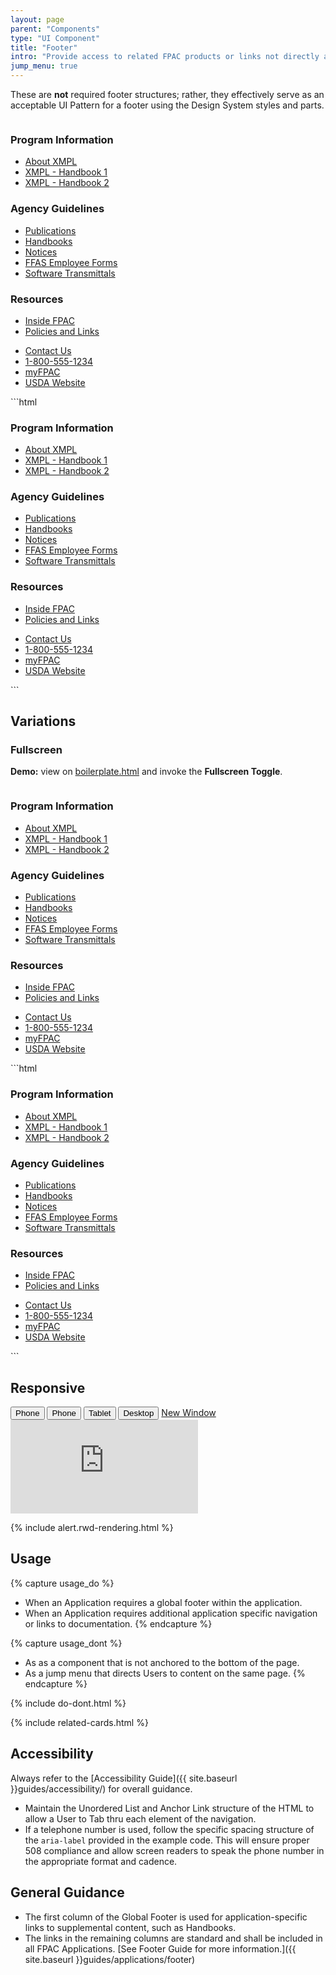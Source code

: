 ```yaml
---
layout: page
parent: "Components"
type: "UI Component"
title: "Footer"
intro: "Provide access to related FPAC products or links not directly associated with application."
jump_menu: true
---
```


These are **not** required footer structures; rather, they effectively serve as an acceptable UI Pattern for a footer using the Design System styles and parts.

<div class="ds-preview">
  <div style="overflow: hidden">
    <div class="fsa-footer">
      <div class="fsa-footer__bd">
        <div class="fsa-grid">
          <div class="fsa-footer__primary fsa-grid__1/1 fsa-grid__9/12@l">
            <div class="fsa-grid">
              <div class="fsa-grid__1/1 fsa-grid__1/3@m">
                <h3 class="fsa-footer__cat-header">Program Information</h3>
                <ul class="fsa-footer__list">
                  <li class="fsa-footer__list-item"><a href="#" target="_blank">About XMPL</a></li>
                  <li class="fsa-footer__list-item"><a href="#" target="_blank">XMPL - Handbook 1</a></li>
                  <li class="fsa-footer__list-item"><a href="#" target="_blank">XMPL - Handbook 2</a></li>
                </ul>
              </div>
              <div class="fsa-grid__1/1 fsa-grid__1/3@m">
                <h3 class="fsa-footer__cat-header">Agency Guidelines</h3>
                <ul class="fsa-footer__list">
                  <li class="fsa-footer__list-item"><a href="#" target="_blank">Publications</a></li>
                  <li class="fsa-footer__list-item"><a href="#" target="_blank">Handbooks</a></li>
                  <li class="fsa-footer__list-item"><a href="#" target="_blank">Notices</a></li>
                  <li class="fsa-footer__list-item"><a href="#" target="_blank">FFAS Employee Forms</a></li>
                  <li class="fsa-footer__list-item"><a href="#" target="_blank">Software Transmittals</a></li>
                </ul>
              </div>
              <div class="fsa-grid__1/1 fsa-grid__1/3@m">
                <h3 class="fsa-footer__cat-header">Resources</h3>
                <ul class="fsa-footer__list">
                  <li class="fsa-footer__list-item"><a href="#" target="_blank">Inside FPAC</a></li>
                  <li class="fsa-footer__list-item"><a href="#" target="_blank">Policies and Links</a></li>
                </ul>
              </div>
            </div>
          </div>
          <div class="fsa-footer__secondary fsa-grid__1/1 fsa-grid__3/12@l">
            <ul class="fsa-footer__list fsa-footer__secondary-list">
              <li class="fsa-footer__list-item fsa-footer__secondary-list-item">
                <a class="fsa-btn fsa-footer__btn" href="#" target="_blank">Contact Us</a>
              </li>
              <li class="fsa-footer__list-item fsa-footer__secondary-list-item"><a href="tel:+8005551234" aria-label="FSA Telephone Number. 1 800. 5 5 5. 1 2 3 4." target="_blank">1-800-555-1234</a></li>
              <li class="fsa-footer__list-item fsa-footer__secondary-list-item"><a href="https://myfpac.usda.gov/" target="_blank">myFPAC</a></li>
              <li class="fsa-footer__list-item fsa-footer__secondary-list-item"><a href="//www.usda.gov/" target="_blank">USDA Website</a></li>
            </ul>
          </div>
        </div>
      </div>
    </div>
  </div>
</div>
```html
<div class="fsa-footer">
  <div class="fsa-footer__bd">
    <div class="fsa-grid">
      <div class="fsa-footer__primary fsa-grid__1/1 fsa-grid__9/12@l">
        <div class="fsa-grid">
          <div class="fsa-grid__1/1 fsa-grid__1/3@m">
            <h3 class="fsa-footer__cat-header">Program Information</h3>
            <ul class="fsa-footer__list">
              <li class="fsa-footer__list-item"><a href="link.html" target="_blank">About XMPL</a></li>
              <li class="fsa-footer__list-item"><a href="link.html" target="_blank">XMPL - Handbook 1</a></li>
              <li class="fsa-footer__list-item"><a href="link.html" target="_blank">XMPL - Handbook 2</a></li>
            </ul>
          </div>
          <div class="fsa-grid__1/1 fsa-grid__1/3@m">
            <h3 class="fsa-footer__cat-header">Agency Guidelines</h3>
            <ul class="fsa-footer__list">
              <li class="fsa-footer__list-item"><a href="link.html" target="_blank">Publications</a></li>
              <li class="fsa-footer__list-item"><a href="link.html" target="_blank">Handbooks</a></li>
              <li class="fsa-footer__list-item"><a href="link.html" target="_blank">Notices</a></li>
              <li class="fsa-footer__list-item"><a href="link.html" target="_blank">FFAS Employee Forms</a></li>
              <li class="fsa-footer__list-item"><a href="link.html" target="_blank">Software Transmittals</a></li>
            </ul>
          </div>
          <div class="fsa-grid__1/1 fsa-grid__1/3@m">
            <h3 class="fsa-footer__cat-header">Resources</h3>
            <ul class="fsa-footer__list">
              <li class="fsa-footer__list-item"><a href="link.html" target="_blank">Inside FPAC</a></li>
              <li class="fsa-footer__list-item"><a href="link.html" target="_blank">Policies and Links</a></li>
            </ul>
          </div>
        </div>
      </div>
      <div class="fsa-footer__secondary fsa-grid__1/1 fsa-grid__3/12@l">
        <ul class="fsa-footer__list fsa-footer__secondary-list">
          <li class="fsa-footer__list-item fsa-footer__secondary-list-item">
            <a class="fsa-btn fsa-footer__btn" href="link.html" target="_blank">Contact Us</a>
          </li>
          <li class="fsa-footer__list-item fsa-footer__secondary-list-item"><a href="tel:+8005551234" aria-label="FSA Telephone Number. 1 800. 5 5 5. 1 2 3 4." target="_blank">1-800-555-1234</a></li>
          <li class="fsa-footer__list-item fsa-footer__secondary-list-item"><a href="https://myfpac.usda.gov/" target="_blank">myFPAC</a></li>
          <li class="fsa-footer__list-item fsa-footer__secondary-list-item"><a href="//www.usda.gov/" target="_blank">USDA Website</a></li>
        </ul>
      </div>
    </div>
  </div>
</div>
```

## Variations

### Fullscreen

<div class="fsa-alert fsa-alert--info fsa-alert--no-icon">
  <div class="fsa-alert__body">
    <p class="fsa-alert__text"><strong>Demo:</strong> view on <a href="https://usda-fsa.github.io/fsa-style/boilerplate.html">boilerplate.html</a> and invoke the <strong>Fullscreen Toggle</strong>.</p>
  </div>
</div>

<div class="ds-preview">
  <div style="overflow: hidden">
    <div class="fsa-footer fsa-footer--fullscreen">
      <div class="fsa-footer__bd">
        <div class="fsa-grid">
          <div class="fsa-footer__primary fsa-grid__1/1 fsa-grid__9/12@l">
            <div class="fsa-grid">
              <div class="fsa-grid__1/1 fsa-grid__1/3@m">
                <h3 class="fsa-footer__cat-header">Program Information</h3>
                <ul class="fsa-footer__list">
                  <li class="fsa-footer__list-item"><a href="#" target="_blank">About XMPL</a></li>
                  <li class="fsa-footer__list-item"><a href="#" target="_blank">XMPL - Handbook 1</a></li>
                  <li class="fsa-footer__list-item"><a href="#" target="_blank">XMPL - Handbook 2</a></li>
                </ul>
              </div>
              <div class="fsa-grid__1/1 fsa-grid__1/3@m">
                <h3 class="fsa-footer__cat-header">Agency Guidelines</h3>
                <ul class="fsa-footer__list">
                  <li class="fsa-footer__list-item"><a href="#" target="_blank">Publications</a></li>
                  <li class="fsa-footer__list-item"><a href="#" target="_blank">Handbooks</a></li>
                  <li class="fsa-footer__list-item"><a href="#" target="_blank">Notices</a></li>
                  <li class="fsa-footer__list-item"><a href="#" target="_blank">FFAS Employee Forms</a></li>
                  <li class="fsa-footer__list-item"><a href="#" target="_blank">Software Transmittals</a></li>
                </ul>
              </div>
              <div class="fsa-grid__1/1 fsa-grid__1/3@m">
                <h3 class="fsa-footer__cat-header">Resources</h3>
                <ul class="fsa-footer__list">
                  <li class="fsa-footer__list-item"><a href="#" target="_blank">Inside FPAC</a></li>
                  <li class="fsa-footer__list-item"><a href="#" target="_blank">Policies and Links</a></li>
                </ul>
              </div>
            </div>
          </div>
          <div class="fsa-footer__secondary fsa-grid__1/1 fsa-grid__3/12@l">
            <ul class="fsa-footer__list fsa-footer__secondary-list">
              <li class="fsa-footer__list-item fsa-footer__secondary-list-item">
                <a class="fsa-btn fsa-footer__btn" href="#" target="_blank">Contact Us</a>
              </li>
              <li class="fsa-footer__list-item fsa-footer__secondary-list-item"><a href="tel:+8005551234" aria-label="FSA Telephone Number. 1 800. 5 5 5. 1 2 3 4." target="_blank">1-800-555-1234</a></li>
              <li class="fsa-footer__list-item fsa-footer__secondary-list-item"><a href="https://myfpac.usda.gov/" target="_blank">myFPAC</a></li>
              <li class="fsa-footer__list-item fsa-footer__secondary-list-item"><a href="//www.usda.gov/" target="_blank">USDA Website</a></li>
            </ul>
          </div>
        </div>
      </div>
    </div>
  </div>
</div>
```html
<div class="fsa-footer fsa-footer--fullscreen">
  <div class="fsa-footer__bd">
    <div class="fsa-grid">
      <div class="fsa-footer__primary fsa-grid__1/1 fsa-grid__9/12@l">
        <div class="fsa-grid">
          <div class="fsa-grid__1/1 fsa-grid__1/3@m">
            <h3 class="fsa-footer__cat-header">Program Information</h3>
            <ul class="fsa-footer__list">
              <li class="fsa-footer__list-item"><a href="link.html" target="_blank">About XMPL</a></li>
              <li class="fsa-footer__list-item"><a href="link.html" target="_blank">XMPL - Handbook 1</a></li>
              <li class="fsa-footer__list-item"><a href="link.html" target="_blank">XMPL - Handbook 2</a></li>
            </ul>
          </div>
          <div class="fsa-grid__1/1 fsa-grid__1/3@m">
            <h3 class="fsa-footer__cat-header">Agency Guidelines</h3>
            <ul class="fsa-footer__list">
              <li class="fsa-footer__list-item"><a href="link.html" target="_blank">Publications</a></li>
              <li class="fsa-footer__list-item"><a href="link.html" target="_blank">Handbooks</a></li>
              <li class="fsa-footer__list-item"><a href="link.html" target="_blank">Notices</a></li>
              <li class="fsa-footer__list-item"><a href="link.html" target="_blank">FFAS Employee Forms</a></li>
              <li class="fsa-footer__list-item"><a href="link.html" target="_blank">Software Transmittals</a></li>
            </ul>
          </div>
          <div class="fsa-grid__1/1 fsa-grid__1/3@m">
            <h3 class="fsa-footer__cat-header">Resources</h3>
            <ul class="fsa-footer__list">
              <li class="fsa-footer__list-item"><a href="link.html" target="_blank">Inside FPAC</a></li>
              <li class="fsa-footer__list-item"><a href="link.html" target="_blank">Policies and Links</a></li>
            </ul>
          </div>
        </div>
      </div>
      <div class="fsa-footer__secondary fsa-grid__1/1 fsa-grid__3/12@l">
        <ul class="fsa-footer__list fsa-footer__secondary-list">
          <li class="fsa-footer__list-item fsa-footer__secondary-list-item">
            <a class="fsa-btn fsa-footer__btn" href="link.html" target="_blank">Contact Us</a>
          </li>
          <li class="fsa-footer__list-item fsa-footer__secondary-list-item"><a href="tel:+8005551234" aria-label="FSA Telephone Number. 1 800. 5 5 5. 1 2 3 4." target="_blank">1-800-555-1234</a></li>
          <li class="fsa-footer__list-item fsa-footer__secondary-list-item"><a href="https://myfpac.usda.gov/" target="_blank">myFPAC</a></li>
          <li class="fsa-footer__list-item fsa-footer__secondary-list-item"><a href="//www.usda.gov/" target="_blank">USDA Website</a></li>
        </ul>
      </div>
    </div>
  </div>
</div>
```

## Responsive

<div class="docs__rwd-demo-block">
  <div class="docs__rwd-embed-container">
    <span class="fsa-btn-group fsa-btn-group--small" role="group" data-component="">
      <button data-behavior="toggle-rwd-size" data-target="rwd-demo_footer" data-size="phone" class="fsa-btn-group__item fsa-btn-group__item--active" aria-selected="true" type="button" title="Portrait">Phone <span class="docs__rwd-demo-icon docs__rwd-demo-icon--portrait"></span></button>
      <button data-behavior="toggle-rwd-size" data-target="rwd-demo_footer" data-size="phone-big" class="fsa-btn-group__item" type="button" title="Landscape">Phone <span class="docs__rwd-demo-icon docs__rwd-demo-icon--landscape"></span></button>
      <button data-behavior="toggle-rwd-size" data-target="rwd-demo_footer" data-size="tablet" class="fsa-btn-group__item" type="button">Tablet</button>
      <button data-behavior="toggle-rwd-size" data-target="rwd-demo_footer" data-size="desktop" class="fsa-btn-group__item" type="button">Desktop</button>
      <a class="fsa-btn-group__item" href="http://usda-fsa.github.io/fsa-style/demo/rwd__footer.html" target="_blank" title="View in a New Window">New Window</a>
    </span>
    <div class="docs__rwd-embed docs__rwd-embed--phone" id="rwd-demo_footer">
      <iframe src="https://usda-fsa.github.io/fsa-style/demo/rwd__footer.html" class="docs__rwd-iframe" allowtransparency="true" frameborder="0" scrolling="yes" allowfullscreen="true"> </iframe>
    </div>
  </div>
</div>

{% include alert.rwd-rendering.html %}

## Usage

{% capture usage_do %}
* When an Application requires a global footer within the application.
* When an Application requires additional application specific navigation or links to documentation.
{% endcapture %}

{% capture usage_dont %}
* As as a component that is not anchored to the bottom of the page.
* As a jump menu that directs Users to content on the same page.
{% endcapture %}

{% include do-dont.html %}

{% include related-cards.html %}

## Accessibility

Always refer to the [Accessibility Guide]({{ site.baseurl }}guides/accessibility/) for overall guidance.

* Maintain the Unordered List and Anchor Link structure of the HTML to allow a User to Tab thru each element of the navigation.
* If a telephone number is used, follow the specific spacing structure of the `aria-label` provided in the example code. This will ensure proper 508 compliance and allow screen readers to speak the phone number in the appropriate format and cadence.

## General Guidance

* The first column of the Global Footer is used for application-specific links to supplemental content, such as Handbooks.
* The links in the remaining columns are standard and shall be included in all FPAC Applications. [See Footer Guide for more information.]({{ site.baseurl }}guides/applications/footer)
